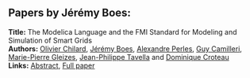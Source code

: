 <h2>Papers by Jérémy Boes:</h2>
<p>
<b>Title:</b> The Modelica Language and the FMI Standard for Modeling and Simulation of Smart Grids<br />
<b>Authors:</b> <a href="../authors/author_50.html">Olivier Chilard</a>, <a href="../authors/author_32.html">Jérémy Boes</a>, <a href="../authors/author_233.html">Alexandre Perles</a>, <a href="../authors/author_42.html">Guy Camilleri</a>, <a href="../authors/author_110.html">Marie-Pierre Gleizes</a>, <a href="../authors/author_301.html">Jean-Philippe Tavella</a> and <a href="../authors/author_58.html">Dominique Croteau</a><br />
<b>Links:</b> <a href="../abstracts/abstract_20.pdf">Abstract</a>, <a href="../submissions/ecp15118189_ChilardBoesPerlesCamilleriGleizesTavellaCroteau.pdf">Full paper</a>
</p>